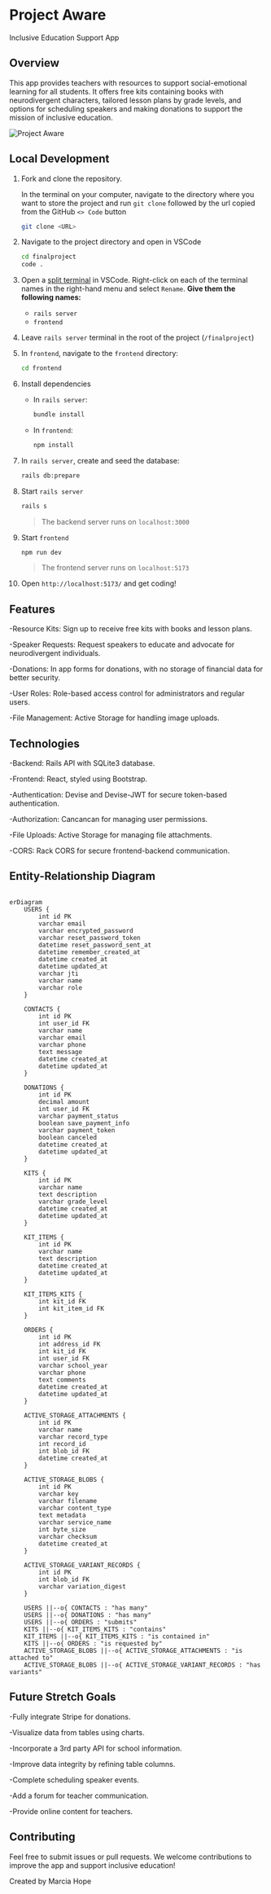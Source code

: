 #  Project Aware
Inclusive Education Support App


## Overview
This app provides teachers with resources to support social-emotional learning for all students. It offers free kits containing books with neurodivergent characters, tailored lesson plans by grade levels, and options for scheduling speakers and making donations to support the mission of inclusive education.

![Project Aware](https://raw.githubusercontent.com/mhope21/finalproject/main/frontend/public/ProjectAware.gif)

## Local Development

1. Fork and clone the repository.

    In the terminal on your computer, navigate to the directory where you want to store the project and run `git clone` followed by the url copied from the GitHub `<> Code` button

     ```sh
     git clone <URL>
     ```

2. Navigate to the project directory and open in VSCode

    ```sh
    cd finalproject
    code .
    ```

3. Open a [split terminal](https://code.visualstudio.com/docs/terminal/basics#_groups-split-panes) in VSCode. Right-click on each of the terminal names in the right-hand menu and select `Rename`. **Give them the following names:**

   - `rails server`
   - `frontend`

4. Leave `rails server` terminal in the root of the project (`/finalproject`)
5. In `frontend`, navigate to the `frontend` directory:

   ```sh
   cd frontend
   ```

6. Install dependencies

    - In `rails server`:

       ```sh
       bundle install
       ```

    - In `frontend`:

       ```sh
       npm install
       ```

7. In `rails server`, create and seed the database:

    ```sh
    rails db:prepare
    ```

8. Start `rails server`

   ```sh
   rails s
   ```

    > The backend server runs on `localhost:3000`

9. Start `frontend`

    ```sh
    npm run dev
    ```

    > The frontend server runs on `localhost:5173`

10. Open `http://localhost:5173/` and get coding!

## Features

-Resource Kits: Sign up to receive free kits with books and lesson plans.

-Speaker Requests: Request speakers to educate and advocate for neurodivergent individuals.

-Donations: In app forms for donations, with no storage of financial data for better security.

-User Roles: Role-based access control for administrators and regular users.

-File Management: Active Storage for handling image uploads.

## Technologies
-Backend: Rails API with SQLite3 database.

-Frontend: React, styled using Bootstrap.

-Authentication: Devise and Devise-JWT for secure token-based authentication.

-Authorization: Cancancan for managing user permissions.

-File Uploads: Active Storage for managing file attachments.

-CORS: Rack CORS for secure frontend-backend communication.

## Entity-Relationship Diagram

```mermaid

erDiagram
    USERS {
        int id PK
        varchar email
        varchar encrypted_password
        varchar reset_password_token
        datetime reset_password_sent_at
        datetime remember_created_at
        datetime created_at
        datetime updated_at
        varchar jti
        varchar name
        varchar role
    }

    CONTACTS {
        int id PK
        int user_id FK
        varchar name
        varchar email
        varchar phone
        text message
        datetime created_at
        datetime updated_at
    }

    DONATIONS {
        int id PK
        decimal amount
        int user_id FK
        varchar payment_status
        boolean save_payment_info
        varchar payment_token
        boolean canceled
        datetime created_at
        datetime updated_at
    }

    KITS {
        int id PK
        varchar name
        text description
        varchar grade_level
        datetime created_at
        datetime updated_at
    }

    KIT_ITEMS {
        int id PK
        varchar name
        text description
        datetime created_at
        datetime updated_at
    }

    KIT_ITEMS_KITS {
        int kit_id FK
        int kit_item_id FK
    }

    ORDERS {
        int id PK
        int address_id FK
        int kit_id FK
        int user_id FK
        varchar school_year
        varchar phone
        text comments
        datetime created_at
        datetime updated_at
    }

    ACTIVE_STORAGE_ATTACHMENTS {
        int id PK
        varchar name
        varchar record_type
        int record_id
        int blob_id FK
        datetime created_at
    }

    ACTIVE_STORAGE_BLOBS {
        int id PK
        varchar key
        varchar filename
        varchar content_type
        text metadata
        varchar service_name
        int byte_size
        varchar checksum
        datetime created_at
    }

    ACTIVE_STORAGE_VARIANT_RECORDS {
        int id PK
        int blob_id FK
        varchar variation_digest
    }

    USERS ||--o{ CONTACTS : "has many"
    USERS ||--o{ DONATIONS : "has many"
    USERS ||--o{ ORDERS : "submits"
    KITS ||--o{ KIT_ITEMS_KITS : "contains"
    KIT_ITEMS ||--o{ KIT_ITEMS_KITS : "is contained in"
    KITS ||--o{ ORDERS : "is requested by"
    ACTIVE_STORAGE_BLOBS ||--o{ ACTIVE_STORAGE_ATTACHMENTS : "is attached to"
    ACTIVE_STORAGE_BLOBS ||--o{ ACTIVE_STORAGE_VARIANT_RECORDS : "has variants"

```




## Future Stretch Goals
-Fully integrate Stripe for donations.

-Visualize data from tables using charts.

-Incorporate a 3rd party API for school information.

-Improve data integrity by refining table columns.

-Complete scheduling speaker events.

-Add a forum for teacher communication.

-Provide online content for teachers.


## Contributing
Feel free to submit issues or pull requests. We welcome contributions to improve the app and support inclusive education!

Created by Marcia Hope
